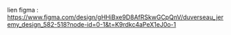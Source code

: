 lien figma : https://www.figma.com/design/gHHiBxe9D8AfRSkwGCpQnV/duverseau_jeremy_design_582-518?node-id=0-1&t=K9rdkc4aPeX1eJ0o-1
